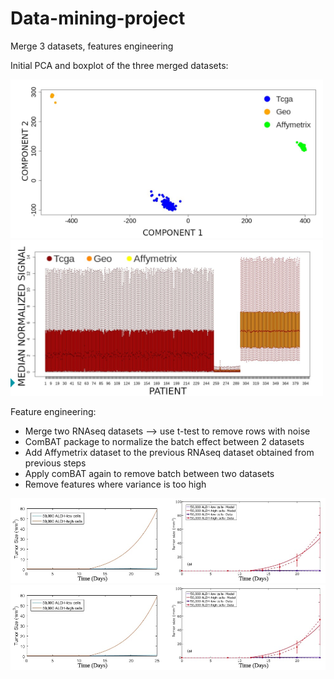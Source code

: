 # Data-mining-project
Merge 3 datasets, features engineering

Initial PCA and boxplot of the three merged datasets:
<p float="left">
  <img src="https://github.com/Riccardo-Cpt/Images/blob/main/Initial_PCA.png" width="500" /> 
  <img src="https://github.com/Riccardo-Cpt/Images/blob/main/Initial_boxplot.png" width="500" />
</p>

Feature engineering:
* Merge two RNAseq datasets --> use t-test to remove rows with noise
* ComBAT package to normalize the batch effect between 2 datasets
* Add Affymetrix dataset to the previous RNAseq dataset obtained from previous steps
* Apply comBAT again to remove batch between two datasets
* Remove features where variance is too high 


![alt text](https://github.com/Riccardo-Cpt/Modelling-project/blob/master/Fig2A_merged.jpg?raw=true)
![alt text](https://github.com/Riccardo-Cpt/Modelling-project/blob/master/Fig2A_merged.jpg?raw=true)
